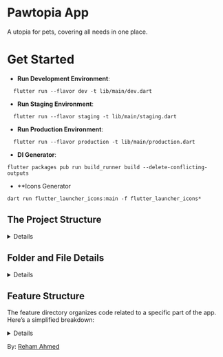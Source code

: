 
# Pawtopia App  
A utopia for pets, covering all needs in one place.

# Get Started

- **Run Development Environment**:
```shell
  flutter run --flavor dev -t lib/main/dev.dart
```
- **Run Staging Environment**:
```shell
  flutter run --flavor staging -t lib/main/staging.dart
```
- **Run Production Environment**:
```shell
  flutter run --flavor production -t lib/main/production.dart
```
- **DI Generator**:
```shell
flutter packages pub run build_runner build --delete-conflicting-outputs 
```
- **Icons Generator
```shell
dart run flutter_launcher_icons:main -f flutter_launcher_icons*
```



## The Project Structure

<details>   
   
```plaintext
├── lib/
│ ├── app/
│ │ ├── analytics/
│ │ ├── crashlytics/
│ │ ├── settings/
│ │ ├── app.dart
│ │ └── imports.dart
│ │
│ ├── main/
│ │ ├── _init.dart
│ │ ├── dev.dart
│ │ ├── production.dart
│ │ └── staging.dart
│ │
│ ├── src/
│ │ ├── common/
│ │ │ ├── _di/
│ │ │ ├── constants/
│ │ │ ├── data/
│ │ │ ├── enums/
│ │ │ ├── exceptions/
│ │ │ ├── extensions/
│ │ │ ├── localization/
│ │ │ ├── styles/
│ │ │ ├── utils/
│ │ │ └── widgets/
│ │ ├── features/
│ │ │ └── features.dart
│   │── screens/
│   │ └── screens.dart
```
</details>

## Folder and File Details
<details>
   
#### 1. `lib/app/`
   - **This folder contains the core components of the application.**
   - **`analytics/` and `crashlytics/`:** Store the code related to data analytics and crash reporting here.
   - **`settings/`:** Contains the general application settings.
   - **`app.dart`:** Main app file.
   - **`imports.dart`:** A file that includes the essential imports used across the application.

#### 2. `lib/main/`
   - **Contains the entry point files for different environments of the application.**
   - **`_init.dart`:** Contains the shared initialization across all environments.
   - **`dev.dart`, `production.dart`, `staging.dart`:** Files with specific configurations for development, production, and staging environments.

#### 3. `lib/src/`
   - **This folder contains most of the application's components.**
   
   - **`common/`:**
     - **`_di/`:** Dependency Injection management.
     - **`constants/`:** Stores general constants.
     - **`data/`:** Manages the application's data, such as data sources.
     - **`enums/`**: Holds enums used across the app.
     - **`exceptions/`**: Custom exception classes and handlers.
     - **`extensions/`**: Dart extensions to simplify code.
     - **`localization/`**: Localization setup and management
     - **`styles/`:** Manages visual styles and themes.
     - **`utils/`:** General utilities and helper functions.
     - **`widgets/`:** A collection of reusable UI components such as buttons, icons, text fields, etc.

   - **`features/`:**
     - **This folder contains the main features of the application.**
     - **`features.dart`:** Contains aggregated imports for the application's features.

   - **`screens/`:**
     - **This folder contains the various screens of the application.**
     - **`screens.dart`:** Contains aggregated imports for the screens.

</details>

## Feature Structure
The feature directory organizes code related to a specific part of the app. Here’s a simplified breakdown:
<details>
- **`features/your_feature/`**:
  The main directory for the feature.

- **`features/your_feature/application/`**:
  Contains business logic and services for the feature.
  - **`services/`**:
    - **`service_name.dart`**: is used to manage business logic and operations independently from data access and UI components

- **`features/your_feature/data/`**:
  Manages data-related tasks for the feature.
  - **`repositories/`**:
    - **`repository_name.dart`**: Handles data storage and retrieval.
  - **`source/`**:
    - **`local/`**: For local data sources (e.g., databases).
    - **`remote/`**: For remote data sources (e.g., APIs).

- **`features/your_feature/domain/`**:
  Defines Specific business logic and data models related to the feature.
  - **`entities/`**: Contains data models or value objects.
  - **`i_repositories/`**: Interfaces for repositories.

- **`features/your_feature/presentation/`**:
  Manages the user interface and state.
  - **`cubit/`**: State management logic.
  - **`widgets/`**: UI components 

### Summary

- **`application/`**: Addational Logic For the ui & Validation.
- **`data/`**: Data handling (local and remote).
- **`domain/`**: Core Domain business logic and entities.
- **`presentation/`**: User interface and state management.
</details>



By: [Reham Ahmed](https://www.linkedin.com/in/rehamahmedibrahim/)
